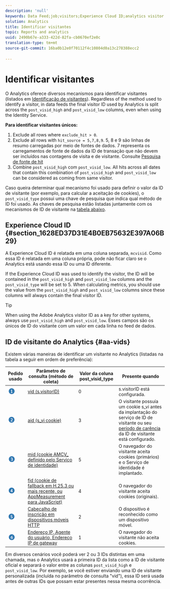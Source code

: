 ```yaml
---
description: 'null'
keywords: Data Feed;job;visitors;Experience Cloud ID;analytics visitor id;identify
solution: Analytics
title: Identificar visitantes
topic: Reports and analytics
uuid: 2490b67e-a333-422d-82fa-cb0670ef2e0c
translation-type: tm+mt
source-git-commit: 16ba0b12e0f70112f4c10804d0a13c278388ecc2

---
```



# Identificar visitantes

O Analytics oferece diversos mecanismos para identificar visitantes (listados em [Identificação de visitantes](/help/export/analytics-data-feed/c-df-contents/datafeeds-visid.md)). Regardless of the method used to identify a visitor, in data feeds the final visitor ID used by Analytics is split across the `post_visid_high` and `post_visid_low` columns, even when using the Identity Service.

**Para identificar visitantes únicos:**

1. Exclude all rows where `exclude_hit > 0`.
1. Exclude all rows with `hit_source = 5,7,8,9`. 5, 8 e 9 são linhas de resumo carregadas por meio de fontes de dados. 7 representa os carregamentos de fonte de dados da ID de transação que não devem ser incluídos nas contagens de visita e de visitante. Consulte [Pesquisa de fonte de hit](/help/export/analytics-data-feed/c-df-contents/datafeeds-hit-source.md)
1. Combine `post_visid_high` com `post_visid_low`. All hits across all dates that contain this combination of `post_visid_high` and `post_visid_low` can be considered as coming from same visitor.

Caso queira determinar qual mecanismo foi usado para definir o valor da ID de visitante (por exemplo, para calcular a aceitação de cookies), o `post_visid_type` possui uma chave de pesquisa que indica qual método de ID foi usado. As chaves de pesquisa estão listadas juntamente com os mecanismos de ID de visitante na [tabela abaixo](/help/export/analytics-data-feed/c-df-contents/datafeeds-visid.md#aa-vids).

## Experience Cloud ID {#section_1628ED37D31E4B0EB75632E397A06B29}

A Experience Cloud ID é relatada em uma coluna separada, `mcvisid`. Como essa ID é relatada em uma coluna própria, pode não ficar claro se o Analytics está usando essa ID ou uma ID diferente.

If the Experience Cloud ID was used to identify the visitor, the ID will be contained in the `post_visid_high` and `post_visid_low` columns and the `post_visid_type` will be set to 5. When calculating metrics, you should use the value from the `post_visid_high` and `post_visid_low` columns since these columns will always contain the final visitor ID.

>[!TIP]
>
> When using the Adobe Analytics visitor ID as a key for other systems, always use `post_visid_high` and `post_visid_low`. Esses campos são os únicos de ID do visitante com um valor em cada linha no feed de dados.

## ID de visitante do Analytics {#aa-vids}

Existem várias maneiras de identificar um visitante no Analytics (listadas na tabela a seguir em ordem de preferência):

| Pedido usado | Parâmetro de consulta (método de coleta) | Valor da coluna post_visid_type | Presente quando |
|---|---|---|---|
| ![](assets/step1_icon.png) | [vid (s.visitorID)](https://marketing.adobe.com/resources/help/en_US/sc/implement/visid_custom.html) | 0 | s.visitorID está configurada. |
| ![](assets/step2_icon.png) | [aid (s_vi cookie)](https://marketing.adobe.com/resources/help/en_US/sc/implement/visid_analytics.html) | 3 | O visitante possuía um cookie s_vi antes da implantação do serviço de ID de visitante ou seu [período de carência](https://marketing.adobe.com/resources/help/en_US/mcvid/mcvid_grace_period.html) da ID de visitante está configurado. |
| ![](assets/step3_icon.png) | [mid (cookie AMCV_ definido pelo Serviço de identidade)](https://marketing.adobe.com/resources/help/en_US/mcvid/) | 5 | O navegador do visitante aceita cookies (primários) e o Serviço de identidade é implantado. |
| ![](assets/step4_icon.png) | [fid (cookie de fallback em H.25.3 ou mais recente, ou AppMeasurement para JavaScript)](https://marketing.adobe.com/resources/help/en_US/sc/implement/visid_fallback.html) | 4 | O navegador do visitante aceita cookies (originais). |
| ![](assets/step5_icon.png) | [Cabeçalho de inscrição em dispositivos móveis HTTP](https://marketing.adobe.com/resources/help/en_US/sc/implement/visid_mobile.html) | 2 | O dispositivo é reconhecido como um dispositivo móvel. |
| ![](assets/step6_icon.png) | [Endereço IP, Agente do usuário, Endereço IP de gateway](https://marketing.adobe.com/resources/help/en_US/sc/implement/visid_fallback.html) | 1 | O navegador do visitante não aceita cookies. |

Em diversos cenários você poderá ver 2 ou 3 IDs distintas em uma chamada, mas o Analytics usará a primeira ID da lista como a ID de visitante oficial e separará o valor entre as colunas `post_visid_high` e `post_visid_low`. Por exemplo, se você estiver enviando uma ID de visitante personalizada (incluída no parâmetro de consulta "vid"), essa ID será usada antes de outras IDs que possam estar presentes nessa mesma ocorrência.
